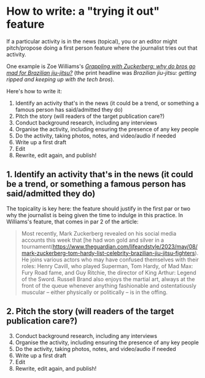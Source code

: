 # How to write: a "trying it out" feature

If a particular activity is in the news (topical), you or an editor might pitch/propose doing a first person feature where the journalist tries out that activity. 

One example is Zoe Williams's *[Grappling with Zuckerberg: why do bros go mad for Brazilian jiu-jitsu?](https://www.theguardian.com/lifeandstyle/2023/may/12/grappling-with-zuckerberg-why-do-bros-go-mad-for-brazilian-jiu-jitsu)* (the print headline was *Brazilian jiu-jitsu: getting ripped and keeping up with the tech bros*).

Here's how to write it:

1. Identify an activity that's in the news (it could be a trend, or something a famous person has said/admitted they do)
2. Pitch the story (will readers of the target publication care?)
3. Conduct background research, including any interviews
4. Organise the activity, including ensuring the presence of any key people
5. Do the activity, taking photos, notes, and video/audio if needed
6. Write up a first draft
7. Edit
8. Rewrite, edit again, and publish!

## 1. Identify an activity that's in the news (it could be a trend, or something a famous person has said/admitted they do)

The topicality is key here: the feature should justify in the first par or two why the journalist is being given the time to indulge in this practice. In Williams's feature, that comes in par 2 of the article: 

> Most recently, Mark Zuckerberg revealed on his social media accounts this week that [he had won gold and silver in a tournament(https://www.theguardian.com/lifeandstyle/2023/may/08/mark-zuckerberg-tom-hardy-list-celebrity-brazilian-jiu-jitsu-fighters). He joins various actors who may have confused themselves with their roles: Henry Cavill, who played Superman, Tom Hardy, of Mad Max: Fury Road fame, and Guy Ritchie, the director of King Arthur: Legend of the Sword. Russell Brand also enjoys the martial art, always at the front of the queue whenever anything fashionable and ostentatiously muscular – either physically or politically – is in the offing.

## 2. Pitch the story (will readers of the target publication care?)
3. Conduct background research, including any interviews
4. Organise the activity, including ensuring the presence of any key people
5. Do the activity, taking photos, notes, and video/audio if needed
6. Write up a first draft
7. Edit
8. Rewrite, edit again, and publish!
